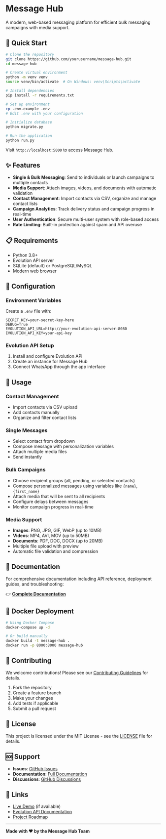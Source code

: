 # Message Hub

A modern, web-based messaging platform for efficient bulk messaging campaigns with media support.

## 🚀 Quick Start

```bash
# Clone the repository
git clone https://github.com/yourusername/message-hub.git
cd message-hub

# Create virtual environment
python -m venv venv
source venv/bin/activate  # On Windows: venv\Scripts\activate

# Install dependencies
pip install -r requirements.txt

# Set up environment
cp .env.example .env
# Edit .env with your configuration

# Initialize database
python migrate.py

# Run the application
python run.py
```

Visit `http://localhost:5000` to access Message Hub.

## ✨ Features

- **Single & Bulk Messaging**: Send to individuals or launch campaigns to multiple contacts
- **Media Support**: Attach images, videos, and documents with automatic validation
- **Contact Management**: Import contacts via CSV, organize and manage contact lists
- **Campaign Analytics**: Track delivery status and campaign progress in real-time
- **User Authentication**: Secure multi-user system with role-based access
- **Rate Limiting**: Built-in protection against spam and API overuse

## 📋 Requirements

- Python 3.8+
- Evolution API server
- SQLite (default) or PostgreSQL/MySQL
- Modern web browser

## 🔧 Configuration

### Environment Variables

Create a `.env` file with:

```env
SECRET_KEY=your-secret-key-here
DEBUG=True
EVOLUTION_API_URL=http://your-evolution-api-server:8080
EVOLUTION_API_KEY=your-api-key
```

### Evolution API Setup

1. Install and configure Evolution API
2. Create an instance for Message Hub
3. Connect WhatsApp through the app interface

## 📱 Usage

### Contact Management
- Import contacts via CSV upload
- Add contacts manually
- Organize and filter contact lists

### Single Messages
- Select contact from dropdown
- Compose message with personalization variables
- Attach multiple media files
- Send instantly

### Bulk Campaigns
- Choose recipient groups (all, pending, or selected contacts)
- Compose personalized messages using variables like `{name}`, `{first_name}`
- Attach media that will be sent to all recipients
- Configure delays between messages
- Monitor campaign progress in real-time

### Media Support
- **Images**: PNG, JPG, GIF, WebP (up to 10MB)
- **Videos**: MP4, AVI, MOV (up to 50MB)
- **Documents**: PDF, DOC, DOCX (up to 20MB)
- Multiple file upload with preview
- Automatic file validation and compression

## 📖 Documentation

For comprehensive documentation including API reference, deployment guides, and troubleshooting:

👉 **[Complete Documentation](DOCUMENTATION.md)**

## 🐳 Docker Deployment

```bash
# Using Docker Compose
docker-compose up -d

# Or build manually
docker build -t message-hub .
docker run -p 8000:8000 message-hub
```

## 🤝 Contributing

We welcome contributions! Please see our [Contributing Guidelines](DOCUMENTATION.md#contributing) for details.

1. Fork the repository
2. Create a feature branch
3. Make your changes
4. Add tests if applicable
5. Submit a pull request

## 📄 License

This project is licensed under the MIT License - see the [LICENSE](LICENSE) file for details.

## 🆘 Support

- **Issues**: [GitHub Issues](https://github.com/yourusername/message-hub/issues)
- **Documentation**: [Full Documentation](DOCUMENTATION.md)
- **Discussions**: [GitHub Discussions](https://github.com/yourusername/message-hub/discussions)

## 🔗 Links

- [Live Demo](https://demo.message-hub.com) (if available)
- [Evolution API Documentation](https://evolution-api.com)
- [Project Roadmap](https://github.com/yourusername/message-hub/projects)

---

**Made with ❤️ by the Message Hub Team**
